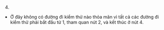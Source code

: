 4.
- Ở đây không có đường đi kiểm thử nào thỏa mãn vì tất cả các đường đi kiểm thử phải bắt đầu từ 1, tham quan nút 2, và kết thúc ở nút 4.

